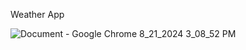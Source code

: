 Weather App

![Document - Google Chrome 8_21_2024 3_08_52 PM](https://github.com/user-attachments/assets/c0ac11b7-ccf2-4eb3-b3e2-3959010620b5)
